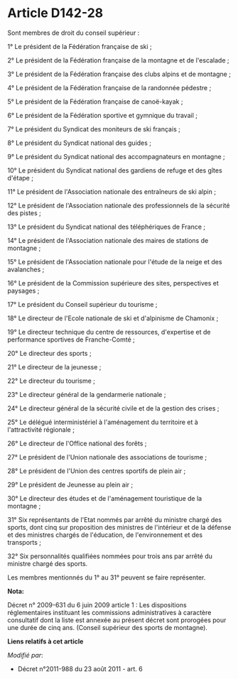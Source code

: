 # Article D142-28

Sont membres de droit du conseil supérieur : 

1° Le président de la Fédération française de ski ; 

2° Le président de la Fédération française de la montagne et de l'escalade ; 

3° Le président de la Fédération française des clubs alpins et de montagne ; 

4° Le président de la Fédération française de la randonnée pédestre ; 

5° Le président de la Fédération française de canoë-kayak ; 

6° Le président de la Fédération sportive et gymnique du travail ; 

7° Le président du Syndicat des moniteurs de ski français ; 

8° Le président du Syndicat national des guides ; 

9° Le président du Syndicat national des accompagnateurs en montagne ; 

10° Le président du Syndicat national des gardiens de refuge et des gîtes d'étape ; 

11° Le président de l'Association nationale des entraîneurs de ski alpin ; 

12° Le président de l'Association nationale des professionnels de la sécurité des pistes ; 

13° Le président du Syndicat national des téléphériques de France ; 

14° Le président de l'Association nationale des maires de stations de montagne ; 

15° Le président de l'Association nationale pour l'étude de la neige et des avalanches ; 

16° Le président de la Commission supérieure des sites, perspectives et paysages ; 

17° Le président du Conseil supérieur du tourisme ; 

18° Le directeur de l'Ecole nationale de ski et d'alpinisme de Chamonix ; 

19° Le directeur technique du centre de ressources, d'expertise et de performance sportives de Franche-Comté ; 

20° Le directeur des sports ; 

21° Le directeur de la jeunesse ; 

22° Le directeur du tourisme ; 

23° Le directeur général de la gendarmerie nationale ; 

24° Le    directeur général de la sécurité civile et de la gestion des crises ; 

25° Le délégué interministériel à l'aménagement du territoire et à l'attractivité régionale ; 

26° Le directeur de l'Office national des forêts ; 

27° Le président de l'Union nationale des associations de tourisme ; 

28° Le président de l'Union des centres sportifs de plein air ; 

29° Le président de Jeunesse au plein air ; 

30° Le directeur des études et de l'aménagement touristique de la montagne ; 

31° Six représentants de l'Etat nommés par arrêté du ministre chargé des sports, dont cinq sur proposition des ministres de
l'intérieur et de la défense et des ministres chargés de l'éducation, de l'environnement et des transports ; 

32° Six personnalités qualifiées nommées pour trois ans par arrêté du ministre chargé des sports. 

Les membres mentionnés du 1° au 31° peuvent se faire représenter.

**Nota:**

Décret n° 2009-631 du 6 juin 2009 article 1 : Les dispositions réglementaires instituant les commissions administratives à
caractère consultatif dont la liste est annexée au présent décret sont prorogées pour une durée de cinq ans. (Conseil
supérieur des sports de montagne).

**Liens relatifs à cet article**

_Modifié par_:

  - Décret n°2011-988 du 23 août 2011 - art. 6
